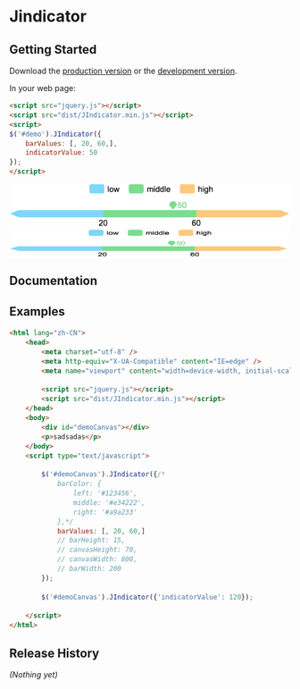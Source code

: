# Jindicator



## Getting Started
Download the [production version][min] or the [development version][max].

[min]: https://raw.github.com/chenxing2/jquery-indicator/master/dist/JIndicator.min.js
[max]: https://raw.github.com/chenxing2/jquery-indicator/master/dist/JIndicator.js

In your web page:

```html
<script src="jquery.js"></script>
<script src="dist/JIndicator.min.js"></script>
<script>
$('#demo').JIndicator({
    barValues: [, 20, 60,],
    indicatorValue: 50
});
</script>
```
![image](https://github.com/chenxing2/jquery-indicator/raw/master/screenshots/1.png)
<img align="center" src="https://github.com/chenxing2/jquery-indicator/raw/master/screenshots/1.png" width="500px" height="50px">
## Documentation


## Examples
``` html
<html lang="zh-CN">
    <head>
        <meta charset="utf-8" />
        <meta http-equiv="X-UA-Compatible" content="IE=edge" />
        <meta name="viewport" content="width=device-width, initial-scale=1" />
        
        <script src="jquery.js"></script>
        <script src="dist/JIndicator.min.js"></script>
    </head>
    <body>
        <div id="demoCanvas"></div>
        <p>sadsadas</p> 
    </body>
    <script type="text/javascript">
        
        $('#demoCanvas').JIndicator({/*
            barColor: {
                left: '#123456',
                middle: '#e34222',
                right: '#a9a233'
            },*/
            barValues: [, 20, 60,]
            // barHeight: 15,
            // canvasHeight: 70,
            // canvasWidth: 800,
            // barWidth: 200
        });
        
        $('#demoCanvas').JIndicator({'indicatorValue': 120});
       
    </script>
</html>
```

## Release History
_(Nothing yet)_
